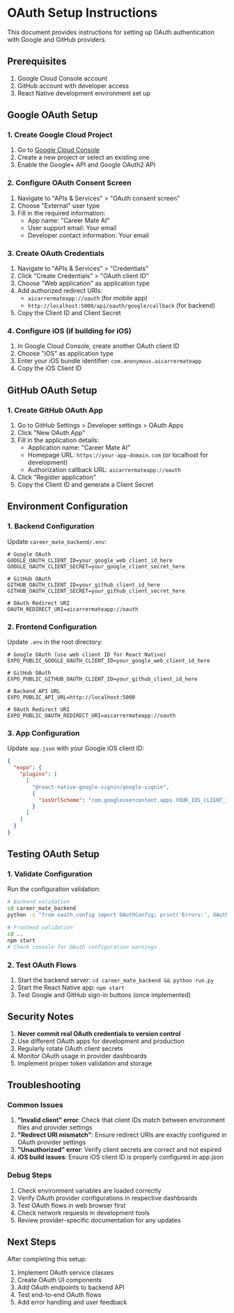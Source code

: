 # OAuth Setup Instructions

This document provides instructions for setting up OAuth authentication with Google and GitHub providers.

## Prerequisites

1. Google Cloud Console account
2. GitHub account with developer access
3. React Native development environment set up

## Google OAuth Setup

### 1. Create Google Cloud Project

1. Go to [Google Cloud Console](https://console.cloud.google.com/)
2. Create a new project or select an existing one
3. Enable the Google+ API and Google OAuth2 API

### 2. Configure OAuth Consent Screen

1. Navigate to "APIs & Services" > "OAuth consent screen"
2. Choose "External" user type
3. Fill in the required information:
   - App name: "Career Mate AI"
   - User support email: Your email
   - Developer contact information: Your email

### 3. Create OAuth Credentials

1. Navigate to "APIs & Services" > "Credentials"
2. Click "Create Credentials" > "OAuth client ID"
3. Choose "Web application" as application type
4. Add authorized redirect URIs:
   - `aicarrermateapp://oauth` (for mobile app)
   - `http://localhost:5000/api/oauth/google/callback` (for backend)
5. Copy the Client ID and Client Secret

### 4. Configure iOS (if building for iOS)

1. In Google Cloud Console, create another OAuth client ID
2. Choose "iOS" as application type
3. Enter your iOS bundle identifier: `com.anonymous.aicarrermateapp`
4. Copy the iOS Client ID

## GitHub OAuth Setup

### 1. Create GitHub OAuth App

1. Go to GitHub Settings > Developer settings > OAuth Apps
2. Click "New OAuth App"
3. Fill in the application details:
   - Application name: "Career Mate AI"
   - Homepage URL: `https://your-app-domain.com` (or localhost for development)
   - Authorization callback URL: `aicarrermateapp://oauth`
4. Click "Register application"
5. Copy the Client ID and generate a Client Secret

## Environment Configuration

### 1. Backend Configuration

Update `career_mate_backend/.env`:

```env
# Google OAuth
GOOGLE_OAUTH_CLIENT_ID=your_google_web_client_id_here
GOOGLE_OAUTH_CLIENT_SECRET=your_google_client_secret_here

# GitHub OAuth
GITHUB_OAUTH_CLIENT_ID=your_github_client_id_here
GITHUB_OAUTH_CLIENT_SECRET=your_github_client_secret_here

# OAuth Redirect URI
OAUTH_REDIRECT_URI=aicarrermateapp://oauth
```

### 2. Frontend Configuration

Update `.env` in the root directory:

```env
# Google OAuth (use web client ID for React Native)
EXPO_PUBLIC_GOOGLE_OAUTH_CLIENT_ID=your_google_web_client_id_here

# GitHub OAuth
EXPO_PUBLIC_GITHUB_OAUTH_CLIENT_ID=your_github_client_id_here

# Backend API URL
EXPO_PUBLIC_API_URL=http://localhost:5000

# OAuth Redirect URI
EXPO_PUBLIC_OAUTH_REDIRECT_URI=aicarrermateapp://oauth
```

### 3. App Configuration

Update `app.json` with your Google iOS client ID:

```json
{
  "expo": {
    "plugins": [
      [
        "@react-native-google-signin/google-signin",
        {
          "iosUrlScheme": "com.googleusercontent.apps.YOUR_IOS_CLIENT_ID_HERE"
        }
      ]
    ]
  }
}
```

## Testing OAuth Setup

### 1. Validate Configuration

Run the configuration validation:

```bash
# Backend validation
cd career_mate_backend
python -c "from oauth_config import OAuthConfig; print('Errors:', OAuthConfig.validate_config())"

# Frontend validation
cd ..
npm start
# Check console for OAuth configuration warnings
```

### 2. Test OAuth Flows

1. Start the backend server: `cd career_mate_backend && python run.py`
2. Start the React Native app: `npm start`
3. Test Google and GitHub sign-in buttons (once implemented)

## Security Notes

1. **Never commit real OAuth credentials to version control**
2. Use different OAuth apps for development and production
3. Regularly rotate OAuth client secrets
4. Monitor OAuth usage in provider dashboards
5. Implement proper token validation and storage

## Troubleshooting

### Common Issues

1. **"Invalid client" error**: Check that client IDs match between environment files and provider settings
2. **"Redirect URI mismatch"**: Ensure redirect URIs are exactly configured in OAuth provider settings
3. **"Unauthorized" error**: Verify client secrets are correct and not expired
4. **iOS build issues**: Ensure iOS client ID is properly configured in app.json

### Debug Steps

1. Check environment variables are loaded correctly
2. Verify OAuth provider configurations in respective dashboards
3. Test OAuth flows in web browser first
4. Check network requests in development tools
5. Review provider-specific documentation for any updates

## Next Steps

After completing this setup:

1. Implement OAuth service classes
2. Create OAuth UI components
3. Add OAuth endpoints to backend API
4. Test end-to-end OAuth flows
5. Add error handling and user feedback